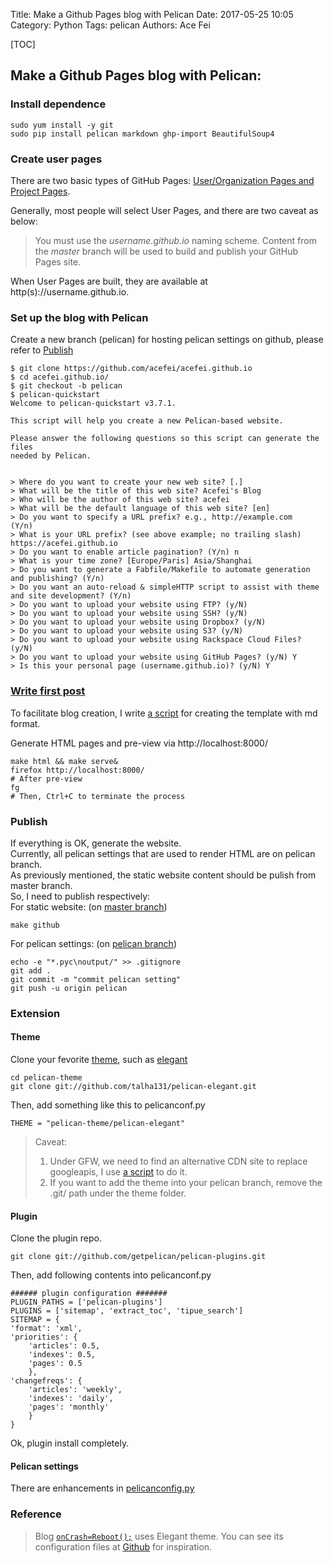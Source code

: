 Title: Make a Github Pages blog with Pelican
Date: 2017-05-25 10:05
Category: Python
Tags: pelican
Authors: Ace Fei

[TOC]

## Make a Github Pages blog with Pelican:
###  Install dependence
```
sudo yum install -y git
sudo pip install pelican markdown ghp-import BeautifulSoup4
```

###  Create user pages
There are two basic types of GitHub Pages: [User/Organization Pages and Project Pages](https://help.github.com/articles/user-organization-and-project-pages/). 

Generally, most people will select User Pages, and there are two caveat as below:

> You must use the *username.github.io* naming scheme.
> Content from the *master* branch will be used to build and publish your GitHub Pages site.

When User Pages are built, they are available at http(s)://username.github.io.


###  Set up the blog with Pelican
Create a new branch (pelican) for hosting pelican settings on github, please refer to [Publish](#publish) 
```
$ git clone https://github.com/acefei/acefei.github.io
$ cd acefei.github.io/
$ git checkout -b pelican
$ pelican-quickstart
Welcome to pelican-quickstart v3.7.1.

This script will help you create a new Pelican-based website.

Please answer the following questions so this script can generate the files
needed by Pelican.


> Where do you want to create your new web site? [.]
> What will be the title of this web site? Acefei's Blog
> Who will be the author of this web site? acefei
> What will be the default language of this web site? [en]
> Do you want to specify a URL prefix? e.g., http://example.com   (Y/n)
> What is your URL prefix? (see above example; no trailing slash) https://acefei.github.io
> Do you want to enable article pagination? (Y/n) n
> What is your time zone? [Europe/Paris] Asia/Shanghai
> Do you want to generate a Fabfile/Makefile to automate generation and publishing? (Y/n)
> Do you want an auto-reload & simpleHTTP script to assist with theme and site development? (Y/n)
> Do you want to upload your website using FTP? (y/N)
> Do you want to upload your website using SSH? (y/N)
> Do you want to upload your website using Dropbox? (y/N)
> Do you want to upload your website using S3? (y/N)
> Do you want to upload your website using Rackspace Cloud Files? (y/N)
> Do you want to upload your website using GitHub Pages? (y/N) Y
> Is this your personal page (username.github.io)? (y/N) Y
```

###  [Write first post](http://docs.getpelican.com/en/3.6.3/content.html)
To facilitate blog creation, I write [a script](https://raw.githubusercontent.com/acefei/acefei.github.io/pelican/create_new_blog.sh) for creating the template with md format.

Generate HTML pages and pre-view via http://localhost:8000/
```
make html && make serve&
firefox http://localhost:8000/
# After pre-view 
fg
# Then, Ctrl+C to terminate the process
```

### Publish
If everything is OK, generate the website.         
Currently, all pelican settings that are used to render HTML are on pelican branch.       
As previously mentioned, the static website content should be pulish from master branch.       
So, I need to publish respectively:      
For static website: (on [master branch](https://github.com/acefei/acefei.github.io/tree/master))
```
make github
```     
For pelican settings: (on [pelican branch](https://github.com/acefei/acefei.github.io/tree/pelican))       
```
echo -e "*.pyc\noutput/" >> .gitignore
git add .
git commit -m "commit pelican setting"
git push -u origin pelican
```

### Extension
#### Theme
Clone your fevorite [theme](http://pelicanthemes.com/), such as [elegant](http://oncrashreboot.com/elegant-best-pelican-theme-features) 
```
cd pelican-theme
git clone git://github.com/talha131/pelican-elegant.git
```
Then, add something like this to  pelicanconf.py
```
THEME = "pelican-theme/pelican-elegant"
```
         
> Caveat:            
> 1. Under GFW, we need to find an alternative CDN site to replace googleapis, I use [a script](https://raw.githubusercontent.com/acefei/acefei.github.io/pelican/boost_cdn.sh) to do it.    
> 2. If you want to add the theme into your pelican branch, remove the .git/ path under the theme folder.

#### Plugin
Clone the plugin repo.
```
git clone git://github.com/getpelican/pelican-plugins.git
```
Then, add following contents into pelicanconf.py
```
###### plugin configuration #######
PLUGIN_PATHS = ['pelican-plugins']
PLUGINS = ['sitemap', 'extract_toc', 'tipue_search']
SITEMAP = {
'format': 'xml',
'priorities': {
    'articles': 0.5,
    'indexes': 0.5,
    'pages': 0.5
    },
'changefreqs': {
    'articles': 'weekly',
    'indexes': 'daily',
    'pages': 'monthly'
    }
}
```
Ok, plugin install completely.

#### Pelican settings
There are enhancements in [pelicanconfig.py](https://github.com/acefei/acefei.github.io/blob/pelican/pelicanconf.py)

### Reference
> Blog [`onCrash=Reboot();`](http://oncrashreboot.com) uses Elegant theme. You
can see its configuration files at
[Github](https://github.com/talha131/onCrashReboot) for inspiration. 
